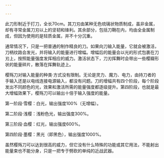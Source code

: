 ```yaml
---

---
```

此刀形制近于打刀，全长70cm。其刀刃由某种无色琉璃状物质制成，虽非金属，却有寻常金属刀刃以上的坚韧和锋利。其余部分，包括刀鞘在内，均由全金属制成，但因为使用的是轻质金属，并不十分沉重。

通常情况下，只是一把普通的制作精良的刀。如果向刀输入能量，它就会被激活，刀柄纹路会发光，并将输入的能量进行增幅。增幅后的能量会以光的形式包裹在刀刃上，按照能量强度发挥相应的威力。激活状态下，刀刃挥舞时会带出一些樱瓣形状的能量碎片，散落在挥舞轨迹上。

樱殇刀对输入能量的种类·方式没有限制。无论是灵力、魔力、电力，由持刀者的手输入还是以电线连接电源输入，都没有问题。刀的增幅共有四个阶段，每个阶段发出不同颜色的光，效果和激活所需的能量强度都逐级提升。第四阶段，也就是最大增幅效果下，樱殇刀可以输出十倍于输入强度的能量。

第一阶段·雪樱：白光，输出强度100%（无增幅）。

第二阶段·浅樱：浅粉色光，输出强度300%。

第三阶段·血樱：红光，输出强度600%。

第四阶段·墨樱：黑光（即黑色），输出强度1000%。

虽然樱殇刀可以达到很高的威力，但它没有什么特殊的功能或其它用法，不能射出能量束也不能分身，只是一把专于劈砍的单纯的近战武器。